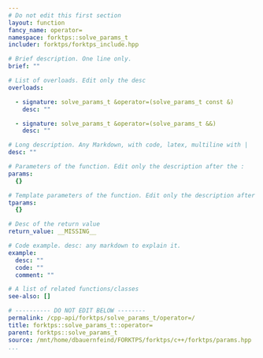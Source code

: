 ```yaml
---
# Do not edit this first section
layout: function
fancy_name: operator=
namespace: forktps::solve_params_t
includer: forktps/forktps_include.hpp

# Brief description. One line only.
brief: ""

# List of overloads. Edit only the desc
overloads:

  - signature: solve_params_t &operator=(solve_params_t const &)
    desc: ""

  - signature: solve_params_t &operator=(solve_params_t &&)
    desc: ""

# Long description. Any Markdown, with code, latex, multiline with |
desc: ""

# Parameters of the function. Edit only the description after the :
params:
  {}

# Template parameters of the function. Edit only the description after the :
tparams:
  {}

# Desc of the return value
return_value: __MISSING__

# Code example. desc: any markdown to explain it.
example:
  desc: ""
  code: ""
  comment: ""

# A list of related functions/classes
see-also: []

# ---------- DO NOT EDIT BELOW --------
permalink: /cpp-api/forktps/solve_params_t/operator=/
title: forktps::solve_params_t::operator=
parent: forktps::solve_params_t
source: /mnt/home/dbauernfeind/FORKTPS/forktps/c++/forktps/params.hpp
...
```



